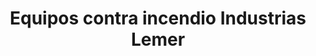 ---
title: "Equipos contra incendio Industrias Lemer"
url: /nicolas-romero/equipos-contra-incendio-industrias-lemer/
shop: comercio
---